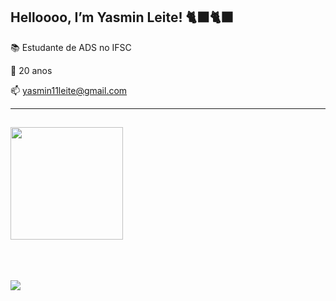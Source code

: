 ## Helloooo, I’m Yasmin Leite! 🐈‍⬛🐈‍⬛

📚 Estudante de ADS no IFSC

🍫 20 anos

📫 yasmin11leite@gmail.com 

----

##

<div align="block">
  <a href="https://github.com/yasminleite">
  <img height="180em" src="https://github-readme-stats.vercel.app/api?username=yasminleite&show_icons=true&theme=dracula&include_all_commits=true&count_private=true"/>
</div>
  <br>

<br>
<br>

![](https://komarev.com/ghpvc/?username=yasminleitet&color=DD6387)
